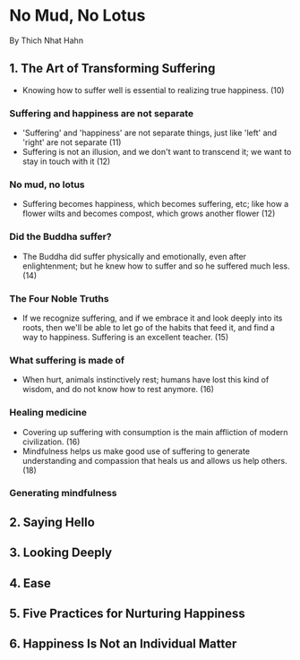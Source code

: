 # No Mud, No Lotus

By Thich Nhat Hahn

## 1. The Art of Transforming Suffering

* Knowing how to suffer well is essential to realizing true happiness. (10)

### Suffering and happiness are not separate

* 'Suffering' and 'happiness' are not separate things, just like 'left' and 'right' are not separate (11)
* Suffering is not an illusion, and we don't want to transcend it; we want to stay in touch with it (12)

### No mud, no lotus

* Suffering becomes happiness, which becomes suffering, etc; like how a flower wilts and becomes compost, which grows another flower (12)

### Did the Buddha suffer?

* The Buddha did suffer physically and emotionally, even after enlightenment; but he knew how to suffer and so he suffered much less. (14)

### The Four Noble Truths

* If we recognize suffering, and if we embrace it and look deeply into its roots, then we'll be able to let go of the habits that feed it, and find a way to happiness. Suffering is an excellent teacher. (15)

### What suffering is made of

* When hurt, animals instinctively rest; humans have lost this kind of wisdom, and do not know how to rest anymore. (16)

### Healing medicine

* Covering up suffering with consumption is the main affliction of modern civilization. (16) 
* Mindfulness helps us make good use of suffering to generate understanding and compassion that heals us and allows us help others. (18)

### Generating mindfulness

## 2. Saying Hello

## 3. Looking Deeply

## 4. Ease

## 5. Five Practices for Nurturing Happiness

## 6. Happiness Is Not an Individual Matter